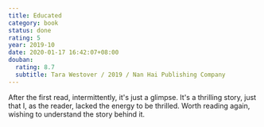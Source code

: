 ```yaml
---
title: Educated
category: book
status: done
rating: 5
year: 2019-10
date: 2020-01-17 16:42:07+08:00
douban:
  rating: 8.7
  subtitle: Tara Westover / 2019 / Nan Hai Publishing Company
---
```


After the first read, intermittently, it's just a glimpse. It's a thrilling story, just that I, as the reader, lacked the energy to be thrilled. Worth reading again, wishing to understand the story behind it.
